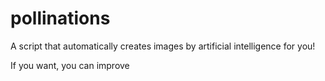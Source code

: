 # pollinations
A script that automatically creates images by artificial intelligence for you!

If you want, you can improve
